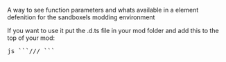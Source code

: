 A way to see function parameters and whats available in a element defenition for the sandboxels modding environment

If you want to use it put the .d.ts file in your mod folder and add this to the top of your mod:
<pre>js ```/// <reference path="./sandboxels-functions.d.ts" />```</pre>
